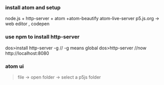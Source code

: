 ### install atom and setup
node.js + http-server + atom +atom-beautify atom-live-server
p5.js.org -> web editor , codepen


### use npm to install http-server
dos>install http-server -g
// -g means global
dos>http-server
//now http://localhost:8080

### atom ui
>file -> open folder -> select a p5js folder
